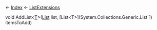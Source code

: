 ← [Index](Api-Index) ← [ListExtensions](System.Collections.Generic.ListExtensions)

void AddList<T><[T]()>([List<T>](System.Collections.Generic.List`1) list, [List<T>](System.Collections.Generic.List`1) itemsToAdd)

